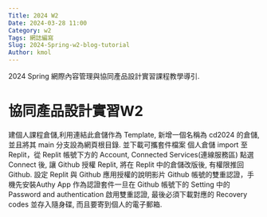 ```yaml
---
Title: 2024 W2
Date: 2024-03-28 11:00
Category: w2
Tags: 網誌編寫
Slug: 2024-Spring-w2-blog-tutorial
Author: kmol
---
```


2024 Spring 網際內容管理與協同產品設計實習課程教學導引.

<!-- PELICAN_END_SUMMARY -->

# 協同產品設計實習W2
建個人課程倉儲,利用連結此倉儲作為 Template, 新增一個名稱為 cd2024 的倉儲, 並且將其 main 分支設為網頁根目錄.
並下載可攜套件檔案
個人倉儲 import 至 Replit，從 Replit 帳號下方的 Account, Connected Services(連線服務區) 點選 Connect 後, 讓 Github 授權 Replit, 將在 Replit 中的倉儲改版後, 有權限推回 Github. 設定 Replit 與 Github 應用授權的說明影片
Github 帳號的雙重認證，手機先安裝Authy App 作為認證套件一旦在 Github 帳號下的 Setting 中的 Password and authentication 啟用雙重認證, 最後必須下載對應的 Recovery codes 並存入隨身碟, 而且要寄到個人的電子郵箱.